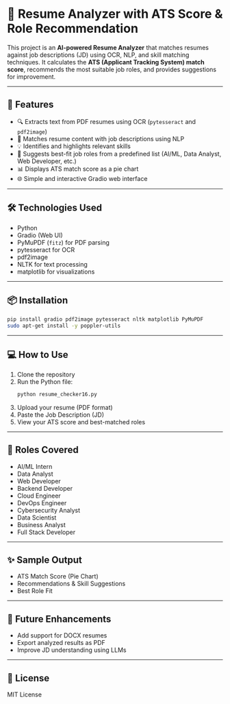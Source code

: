 # 📄 Resume Analyzer with ATS Score & Role Recommendation

This project is an **AI-powered Resume Analyzer** that matches resumes against job descriptions (JD) using OCR, NLP, and skill matching techniques. It calculates the **ATS (Applicant Tracking System) match score**, recommends the most suitable job roles, and provides suggestions for improvement.

---

## 🚀 Features

- 🔍 Extracts text from PDF resumes using OCR (`pytesseract` and `pdf2image`)
- 📑 Matches resume content with job descriptions using NLP
- 💡 Identifies and highlights relevant skills
- 🎯 Suggests best-fit job roles from a predefined list (AI/ML, Data Analyst, Web Developer, etc.)
- 📊 Displays ATS match score as a pie chart
- 🌐 Simple and interactive Gradio web interface

---

## 🛠️ Technologies Used

- Python
- Gradio (Web UI)
- PyMuPDF (`fitz`) for PDF parsing
- pytesseract for OCR
- pdf2image
- NLTK for text processing
- matplotlib for visualizations

---

## 📦 Installation

```bash
pip install gradio pdf2image pytesseract nltk matplotlib PyMuPDF
sudo apt-get install -y poppler-utils
```

---

## 💻 How to Use

1. Clone the repository
2. Run the Python file:
   ```bash
   python resume_checker16.py
   ```
3. Upload your resume (PDF format)
4. Paste the Job Description (JD)
5. View your ATS score and best-matched roles

---

## 📌 Roles Covered

- AI/ML Intern  
- Data Analyst  
- Web Developer  
- Backend Developer  
- Cloud Engineer  
- DevOps Engineer  
- Cybersecurity Analyst  
- Data Scientist  
- Business Analyst  
- Full Stack Developer  

---

## ✨ Sample Output

- ATS Match Score (Pie Chart)
- Recommendations & Skill Suggestions
- Best Role Fit

---

## 🧠 Future Enhancements

- Add support for DOCX resumes
- Export analyzed results as PDF
- Improve JD understanding using LLMs

---

## 📃 License

MIT License
